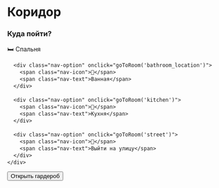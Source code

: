 # Коридор

<div id="hallway-container">
  <div id="hallway-image-container">
    <!-- Изображение будет загружено динамически -->
  </div>
  
  <div id="hallway-description">
    <!-- Описание будет загружено динамически -->
  </div>
  
  <div id="hallway-navigation">
    <h3>Куда пойти?</h3>
    <div class="navigation-grid">
      <div class="nav-option" onclick="goToRoom('room')">
        <span class="nav-icon">🛏️</span>
        <span class="nav-text">Спальня</span>
      </div>
      
      <div class="nav-option" onclick="goToRoom('bathroom_location')">
        <span class="nav-icon">🛁</span>
        <span class="nav-text">Ванная</span>
      </div>
      
      <div class="nav-option" onclick="goToRoom('kitchen')">
        <span class="nav-icon">🍳</span>
        <span class="nav-text">Кухня</span>
      </div>
      
      <div class="nav-option" onclick="goToRoom('street')">
        <span class="nav-icon">🚪</span>
        <span class="nav-text">Выйти на улицу</span>
      </div>
    </div>
  </div>
  
  <div id="hallway-actions">
    <!-- Дополнительные действия в зависимости от типа квартиры -->
          <button onclick="window.uiManager.showWardrobeModal()" class="special-action-btn">Открыть гардероб</button>
  </div>
</div>

<script>
// Загрузка и отображение коридора
async function loadHallway() {
  try {
    // Импорт системы квартир
    const ApartmentSystem = (await import('../systems/ApartmentSystem.js')).default;
    const apartmentSystem = new ApartmentSystem(window.store);
    
    // Получение информации о текущей квартире
    const apartment = apartmentSystem.getCurrentApartmentType();
    const description = apartmentSystem.getApartmentDescription();
    const hallwayImage = apartmentSystem.getRoomImage('hallway');
    
    // Отображение изображения
    const imageContainer = document.getElementById('hallway-image-container');
    imageContainer.innerHTML = `
      <div class="location-image">
        <img src="${hallwayImage}" alt="Коридор" onerror="this.src='/assets/images/placeholder_hallway.jpg'">
        <div class="image-overlay">
          <h2>${apartment.name}</h2>
        </div>
      </div>
    `;
    
    // Отображение описания
    const descContainer = document.getElementById('hallway-description');
    descContainer.innerHTML = `
      <div class="apartment-info">
        <p class="apartment-desc">${description.description}</p>
        <div class="apartment-features">
          <h4>Особенности:</h4>
          <ul>
            ${description.features.map(feature => `<li>${feature}</li>`).join('')}
          </ul>
        </div>
      </div>
    `;
    
    // Загрузка специальных действий для квартиры
    loadApartmentActions(apartment);
    
  } catch (error) {
    console.error('Ошибка загрузки коридора:', error);
    
    // Fallback отображение
    document.getElementById('hallway-image-container').innerHTML = `
      <div class="location-image">
        <img src="/assets/images/placeholder_hallway.jpg" alt="Коридор">
        <div class="image-overlay">
          <h2>Коридор</h2>
        </div>
      </div>
    `;
    
    document.getElementById('hallway-description').innerHTML = `
      <div class="apartment-info">
        <p>Вы находитесь в коридоре. Отсюда можно попасть в разные комнаты.</p>
      </div>
    `;
  }
}

// Загрузка действий для конкретного типа квартиры
function loadApartmentActions(apartment) {
  const actionsContainer = document.getElementById('hallway-actions');
  const actions = [];
  
  switch (apartment.id) {
    case 'luxury':
      actions.push({
        text: '🏠 Вызвать консьержа',
        onclick: 'callConcierge()',
        description: 'Обратиться к консьержу за помощью'
      });
      actions.push({
        text: '📺 Включить умный дом',
        onclick: 'activateSmartHome()',
        description: 'Управление освещением и климатом'
      });
      break;
      
    case 'cheap':
      actions.push({
        text: '🔧 Проверить что сломалось',
        onclick: 'checkBrokenStuff()',
        description: 'В дешевой квартире всегда что-то ломается'
      });
      break;
      
    case 'parents':
      actions.push({
        text: '👨‍👩‍👧‍👦 Поговорить с родителями',
        onclick: 'talkToParents()',
        description: 'Пообщаться с семьей'
      });
      break;
      
    case 'studio':
      actions.push({
        text: '🎨 Заняться творчеством',
        onclick: 'doCreativeWork()',
        description: 'Использовать вдохновляющую атмосферу'
      });
      break;
  }
  
  if (actions.length > 0) {
    actionsContainer.innerHTML = `
      <h4>Специальные действия:</h4>
      <div class="special-actions">
        ${actions.map(action => `
          <button class="special-action-btn" onclick="${action.onclick}" title="${action.description}">
            ${action.text}
          </button>
        `).join('')}
      </div>
    `;
  }
}

// Навигация по комнатам
function goToRoom(roomId) {
  // Добавляем небольшую задержку для эффекта перехода
  const navOption = event.target.closest('.nav-option');
  if (navOption) {
    navOption.style.transform = 'scale(0.95)';
    setTimeout(() => {
      window.gameEngine.loadScene(roomId);
    }, 150);
  } else {
    window.gameEngine.loadScene(roomId);
  }
}

// Специальные действия для разных типов квартир
function callConcierge() {
  window.addStat('mood', 5);
  window.addStat('dignity', 2);
  window.tick(10);
  
  alert('🏠 Консьерж приветливо поинтересовался вашими потребностями. Приятно жить в роскоши!');
}

function activateSmartHome() {
  window.addStat('mood', 3);
  window.addStat('energy', 5);
  window.tick(5);
  
  alert('📺 Умный дом настроил идеальное освещение и температуру. Технологии делают жизнь лучше!');
}

function checkBrokenStuff() {
  const problems = [
    'Протекает кран',
    'Не работает лампочка',
    'Скрипит дверь',
    'Отклеились обои',
    'Шумят трубы'
  ];
  
  const problem = problems[Math.floor(Math.random() * problems.length)];
  window.addStat('stress', 3);
  window.addStat('mood', -2);
  window.tick(15);
  
  alert(`🔧 Как и ожидалось: ${problem}. Жизнь в дешевой квартире полна сюрпризов...`);
}

function talkToParents() {
  const conversations = [
    { text: 'Мама спрашивает, когда вы найдете работу', effects: { stress: 5, dignity: -2 } },
    { text: 'Папа рассказывает старые истории', effects: { mood: 3, nostalgia: 5 } },
    { text: 'Родители беспокоятся о вашем будущем', effects: { stress: 3, love: 2 } },
    { text: 'Семейный ужин поднимает настроение', effects: { mood: 5, health: 3 } }
  ];
  
  const conversation = conversations[Math.floor(Math.random() * conversations.length)];
  
  Object.entries(conversation.effects).forEach(([stat, value]) => {
    window.addStat(stat, value);
  });
  
  window.tick(30);
  alert(`👨‍👩‍👧‍👦 ${conversation.text}`);
}

function doCreativeWork() {
  window.addStat('mood', 8);
  window.addStat('energy', -10);
  window.addStat('creativity', 10);
  window.tick(60);
  
  alert('🎨 Вдохновляющая атмосфера студии пробудила в вас творческий порыв!');
}

// Стили для коридора
const style = document.createElement('style');
style.textContent = `
  #hallway-container {
    max-width: 800px;
    margin: 0 auto;
    padding: 20px;
  }
  
  .location-image {
    position: relative;
    width: 100%;
    max-width: 600px;
    margin: 0 auto 30px;
    border-radius: 12px;
    overflow: hidden;
    box-shadow: 0 8px 32px rgba(0,0,0,0.3);
  }
  
  .location-image img {
    width: 100%;
    height: 300px;
    object-fit: cover;
    display: block;
  }
  
  .image-overlay {
    position: absolute;
    bottom: 0;
    left: 0;
    right: 0;
    background: linear-gradient(transparent, rgba(0,0,0,0.8));
    padding: 30px 20px 20px;
    color: white;
  }
  
  .image-overlay h2 {
    margin: 0;
    font-size: 1.8em;
    text-shadow: 2px 2px 4px rgba(0,0,0,0.7);
  }
  
  .apartment-info {
    background: rgba(255,255,255,0.05);
    padding: 20px;
    border-radius: 12px;
    margin-bottom: 30px;
    backdrop-filter: blur(10px);
    border: 1px solid rgba(255,255,255,0.1);
  }
  
  .apartment-desc {
    font-size: 1.1em;
    margin-bottom: 15px;
    color: var(--text-primary);
  }
  
  .apartment-features h4 {
    margin: 0 0 10px 0;
    color: var(--primary-color);
  }
  
  .apartment-features ul {
    margin: 0;
    padding-left: 20px;
  }
  
  .apartment-features li {
    margin: 5px 0;
    color: var(--text-secondary);
  }
  
  .navigation-grid {
    display: grid;
    grid-template-columns: repeat(auto-fit, minmax(120px, 1fr));
    gap: 15px;
    margin-top: 15px;
  }
  
  .nav-option {
    background: linear-gradient(135deg, var(--primary-color), var(--accent-color));
    border: none;
    border-radius: 12px;
    padding: 20px 10px;
    text-align: center;
    cursor: pointer;
    transition: all 0.3s ease;
    color: white;
    text-decoration: none;
    display: flex;
    flex-direction: column;
    align-items: center;
    gap: 8px;
    box-shadow: 0 4px 15px rgba(0,0,0,0.2);
  }
  
  .nav-option:hover {
    transform: translateY(-2px);
    box-shadow: 0 6px 20px rgba(0,0,0,0.3);
  }
  
  .nav-option:active {
    transform: scale(0.95);
  }
  
  .nav-icon {
    font-size: 2em;
    margin-bottom: 5px;
  }
  
  .nav-text {
    font-weight: 600;
    font-size: 0.9em;
  }
  
  .special-actions {
    display: flex;
    gap: 10px;
    flex-wrap: wrap;
    margin-top: 10px;
  }
  
  .special-action-btn {
    background: rgba(255,255,255,0.1);
    border: 1px solid var(--primary-color);
    border-radius: 8px;
    padding: 10px 15px;
    color: var(--primary-color);
    cursor: pointer;
    transition: all 0.3s ease;
    font-size: 0.9em;
  }
  
  .special-action-btn:hover {
    background: var(--primary-color);
    color: white;
    transform: translateY(-1px);
  }
  
  @media (max-width: 600px) {
    .navigation-grid {
      grid-template-columns: repeat(2, 1fr);
    }
    
    .nav-option {
      padding: 15px 8px;
    }
    
    .nav-icon {
      font-size: 1.5em;
    }
    
    .nav-text {
      font-size: 0.8em;
    }
  }
`;
document.head.appendChild(style);

// Инициализация
loadHallway();
</script> 